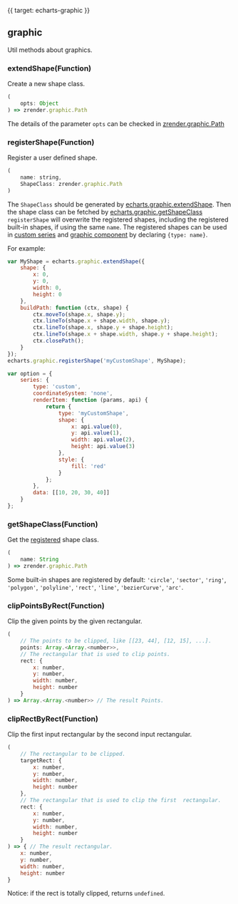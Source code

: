 {{ target: echarts-graphic }}

## graphic

Util methods about graphics.


### extendShape(Function)

Create a new shape class.

```js
(
    opts: Object
) => zrender.graphic.Path
```

The details of the parameter `opts` can be checked in [zrender.graphic.Path](https://ecomfe.github.io/zrender-doc/public/api.html#zrenderpath)


### registerShape(Function)

Register a user defined shape.

```js
(
    name: string,
    ShapeClass: zrender.graphic.Path
)
```

The `ShapeClass` should be generated by [echarts.graphic.extendShape](~echarts.graphic.extendShape).
Then the shape class can be fetched by [echarts.graphic.getShapeClass](~echarts.graphic.getShapeClass)
`registerShape` will overwrite the registered shapes, including the registered built-in shapes, if using the same `name`.
The registered shapes can be used in [custom series](option.html#series-custom) and
[graphic component](option.html#graphic) by declaring `{type: name}`.

For example:
```js
var MyShape = echarts.graphic.extendShape({
    shape: {
        x: 0,
        y: 0,
        width: 0,
        height: 0
    },
    buildPath: function (ctx, shape) {
        ctx.moveTo(shape.x, shape.y);
        ctx.lineTo(shape.x + shape.width, shape.y);
        ctx.lineTo(shape.x, shape.y + shape.height);
        ctx.lineTo(shape.x + shape.width, shape.y + shape.height);
        ctx.closePath();
    }
});
echarts.graphic.registerShape('myCustomShape', MyShape);

var option = {
    series: {
        type: 'custom',
        coordinateSystem: 'none',
        renderItem: function (params, api) {
            return {
                type: 'myCustomShape',
                shape: {
                    x: api.value(0),
                    y: api.value(1),
                    width: api.value(2),
                    height: api.value(3)
                },
                style: {
                    fill: 'red'
                }
            };
        },
        data: [[10, 20, 30, 40]]
    }
};
```


### getShapeClass(Function)

Get the [registered](~echarts.graphic.registerShape) shape class.

```js
(
    name: String
) => zrender.graphic.Path
```

Some built-in shapes are registered by default:
`'circle'`, `'sector'`, `'ring'`, `'polygon'`, `'polyline'`, `'rect'`, `'line'`, `'bezierCurve'`, `'arc'`.


### clipPointsByRect(Function)

Clip the given points by the given rectangular.

```js
(
    // The points to be clipped, like [[23, 44], [12, 15], ...].
    points: Array.<Array.<number>>,
    // The rectangular that is used to clip points.
    rect: {
        x: number,
        y: number,
        width: number,
        height: number
    }
) => Array.<Array.<number>> // The result Points.
```

### clipRectByRect(Function)

Clip the first input rectangular by the second input rectangular.

```js
(
    // The rectangular to be clipped.
    targetRect: {
        x: number,
        y: number,
        width: number,
        height: number
    },
    // The rectangular that is used to clip the first  rectangular.
    rect: {
        x: number,
        y: number,
        width: number,
        height: number
    }
) => { // The result rectangular.
    x: number,
    y: number,
    width: number,
    height: number
}
```

Notice: if the rect is totally clipped, returns `undefined`.

